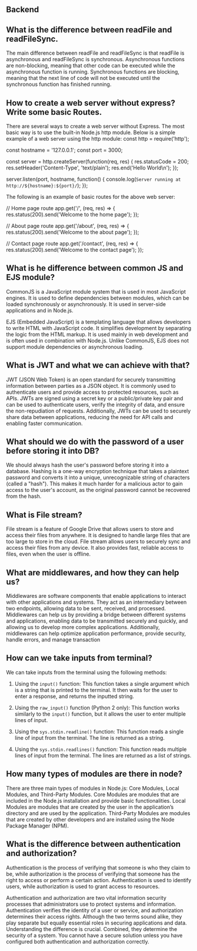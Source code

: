 ## Backend

## What is the difference between readFile and readFileSync.

The main difference between readFile and readFileSync is that readFile is asynchronous and readFileSync is synchronous. Asynchronous functions are non-blocking, meaning that other code can be executed while the asynchronous function is running. Synchronous functions are blocking, meaning that the next line of code will not be executed until the synchronous function has finished running.

## How to create a web server without express? Write some basic Routes.

There are several ways to create a web server without Express.
The most basic way is to use the built-in Node.js http module.
Below is a simple example of a web server using the http module:
const http = require('http');

const hostname = '127.0.0.1';
const port = 3000;

const server = http.createServer(function(req, res) {
  res.statusCode = 200;
  res.setHeader('Content-Type', 'text/plain');
  res.end('Hello World\n');
});

server.listen(port, hostname, function() {
  console.log(`Server running at http://${hostname}:${port}/`);
});

The following is an example of basic routes for the above web server:

// Home page route
app.get('/', (req, res) => {
  res.status(200).send('Welcome to the home page');
});

// About page route
app.get('/about', (req, res) => {
  res.status(200).send('Welcome to the about page');
});

// Contact page route
app.get('/contact', (req, res) => {
  res.status(200).send('Welcome to the contact page');
});

## What is he difference between common JS and EJS module?

CommonJS is a JavaScript module system that is used in most JavaScript engines. It is used to define dependencies between modules, which can be loaded synchronously or asynchronously. It is used in server-side applications and in Node.js.

EJS (Embedded JavaScript) is a templating language that allows developers to write HTML with JavaScript code. It simplifies development by separating the logic from the HTML markup. It is used mainly in web development and is often used in combination with Node.js. Unlike CommonJS, EJS does not support module dependencies or asynchronous loading.

## What is JWT and what we can achieve with that?

JWT (JSON Web Token) is an open standard for securely transmitting information between parties as a JSON object. It is commonly used to authenticate users and provide access to protected resources, such as APIs. JWTs are signed using a secret key or a public/private key pair and can be used to authenticate users, verify the integrity of data, and ensure the non-repudiation of requests. Additionally, JWTs can be used to securely share data between applications, reducing the need for API calls and enabling faster communication.

## What should we do with the password of a user before storing it into DB?

We should always hash the user's password before storing it into a database. Hashing is a one-way encryption technique that takes a plaintext password and converts it into a unique, unrecognizable string of characters (called a "hash"). This makes it much harder for a malicious actor to gain access to the user's account, as the original password cannot be recovered from the hash.

## What is File stream?

File stream is a feature of Google Drive that allows users to store and access their files from anywhere. It is designed to handle large files that are too large to store in the cloud. File stream allows users to securely sync and access their files from any device. It also provides fast, reliable access to files, even when the user is offline.

## What are middlewares, and how they can help us?

Middlewares are software components that enable applications to interact with other applications and systems. They act as an intermediary between two endpoints, allowing data to be sent, received, and processed. Middlewares can help us by providing a bridge between different systems and applications, enabling data to be transmitted securely and quickly, and allowing us to develop more complex applications. Additionally, middlewares can help optimize application performance, provide security, handle errors, and manage transaction

## How can we take inputs from terminal?

We can take inputs from the terminal using the following methods:

1. Using the `input()` function: This function takes a single argument which is a string that is printed to the terminal. It then waits for the user to enter a response, and returns the inputted string.

2. Using the `raw_input()` function (Python 2 only): This function works similarly to the `input()` function, but it allows the user to enter multiple lines of input.

3. Using the `sys.stdin.readline()` function: This function reads a single line of input from the terminal. The line is returned as a string.

4. Using the `sys.stdin.readlines()` function: This function reads multiple lines of input from the terminal. The lines are returned as a list of strings.

## How many types of modules are there in node?

There are three main types of modules in Node.js: Core Modules, Local Modules, and Third-Party Modules. Core Modules are modules that are included in the Node.js installation and provide basic functionalities. Local Modules are modules that are created by the user in the application’s directory and are used by the application. Third-Party Modules are modules that are created by other developers and are installed using the Node Package Manager (NPM).

## What is the difference between authentication and authorization?

Authentication is the process of verifying that someone is who they claim to be, while authorization is the process of verifying that someone has the right to access or perform a certain action. Authentication is used to identify users, while authorization is used to grant access to resources.

Authentication and authorization are two vital information security processes that administrators use to protect systems and information. Authentication verifies the identity of a user or service, and authorization determines their access rights. Although the two terms sound alike, they play separate but equally essential roles in securing applications and data. Understanding the difference is crucial. Combined, they determine the security of a system. You cannot have a secure solution unless you have configured both authentication and authorization correctly.